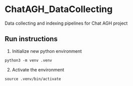 # ChatAGH_DataCollecting
Data collecting and indexing pipelines for Chat AGH project

## Run instructions
1. Initialize new python environment
```commandline
python3 -m venv .venv
```
2. Activate the environment
```commandline
source .venv/bin/activate
```